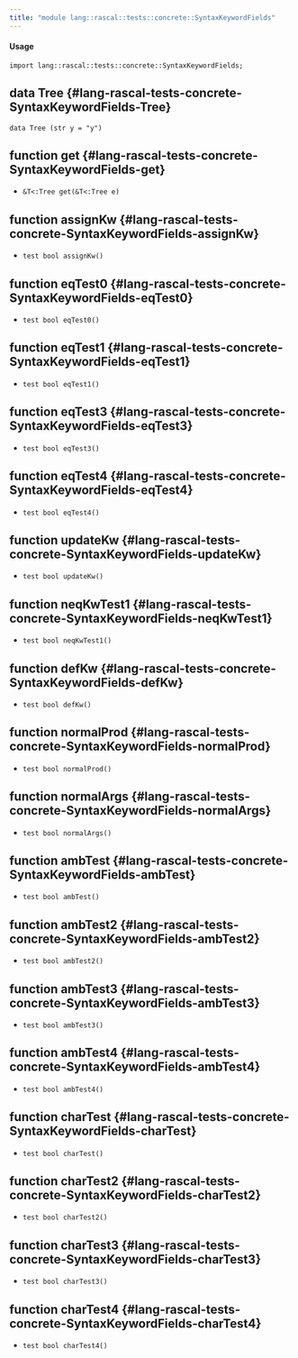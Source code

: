 ```yaml
---
title: "module lang::rascal::tests::concrete::SyntaxKeywordFields"
---
```


#### Usage

`import lang::rascal::tests::concrete::SyntaxKeywordFields;`

## data Tree {#lang-rascal-tests-concrete-SyntaxKeywordFields-Tree}

```rascal
data Tree (str y = "y")
```

## function get {#lang-rascal-tests-concrete-SyntaxKeywordFields-get}

* ``&T<:Tree get(&T<:Tree e)``

## function assignKw {#lang-rascal-tests-concrete-SyntaxKeywordFields-assignKw}

* ``test bool assignKw()``

## function eqTest0 {#lang-rascal-tests-concrete-SyntaxKeywordFields-eqTest0}

* ``test bool eqTest0()``

## function eqTest1 {#lang-rascal-tests-concrete-SyntaxKeywordFields-eqTest1}

* ``test bool eqTest1()``

## function eqTest3 {#lang-rascal-tests-concrete-SyntaxKeywordFields-eqTest3}

* ``test bool eqTest3()``

## function eqTest4 {#lang-rascal-tests-concrete-SyntaxKeywordFields-eqTest4}

* ``test bool eqTest4()``

## function updateKw {#lang-rascal-tests-concrete-SyntaxKeywordFields-updateKw}

* ``test bool updateKw()``

## function neqKwTest1 {#lang-rascal-tests-concrete-SyntaxKeywordFields-neqKwTest1}

* ``test bool neqKwTest1()``

## function defKw {#lang-rascal-tests-concrete-SyntaxKeywordFields-defKw}

* ``test bool defKw()``

## function normalProd {#lang-rascal-tests-concrete-SyntaxKeywordFields-normalProd}

* ``test bool normalProd()``

## function normalArgs {#lang-rascal-tests-concrete-SyntaxKeywordFields-normalArgs}

* ``test bool normalArgs()``

## function ambTest {#lang-rascal-tests-concrete-SyntaxKeywordFields-ambTest}

* ``test bool ambTest()``

## function ambTest2 {#lang-rascal-tests-concrete-SyntaxKeywordFields-ambTest2}

* ``test bool ambTest2()``

## function ambTest3 {#lang-rascal-tests-concrete-SyntaxKeywordFields-ambTest3}

* ``test bool ambTest3()``

## function ambTest4 {#lang-rascal-tests-concrete-SyntaxKeywordFields-ambTest4}

* ``test bool ambTest4()``

## function charTest {#lang-rascal-tests-concrete-SyntaxKeywordFields-charTest}

* ``test bool charTest()``

## function charTest2 {#lang-rascal-tests-concrete-SyntaxKeywordFields-charTest2}

* ``test bool charTest2()``

## function charTest3 {#lang-rascal-tests-concrete-SyntaxKeywordFields-charTest3}

* ``test bool charTest3()``

## function charTest4 {#lang-rascal-tests-concrete-SyntaxKeywordFields-charTest4}

* ``test bool charTest4()``

